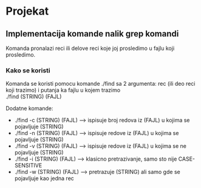 # Projekat
## Implementacija komande nalik grep komandi

Komanda pronalazi reci ili delove reci koje joj prosledimo u fajlu koji prosledimo.

### Kako se koristi
Komanda se koristi pomocu komande ./find sa 2 argumenta: rec (ili deo reci koji trazimo) i putanja ka fajlu u kojem trazimo<br>
./find (STRING) (FAJL)

Dodatne komande:<br>
<ul>
  <li>./find -c (STRING) (FAJL) --> ispisuje broj redova iz (FAJL) u kojima se pojavljuje (STRING)</li>
  <li>./find -n (STRING) (FAJL) --> ispisuje redove iz (FAJL) u kojima se pojavljuje (STRING)</li>
  <li>./find -v (STRING) (FAJL) --> ispisuje redove iz (FAJL) u kojima se ne pojavljuje (STRING)</li>
  <li>./find -i (STRING) (FAJL) --> klasicno pretrazivanje, samo sto nije CASE-SENSITIVE</li>
  <li>./find -w (STRING) (FAJL) --> pretrazuje (STRING) ali samo gde se pojavljuje kao jedna rec</li>
</ul>
